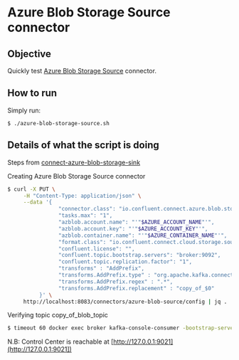 # Azure Blob Storage Source connector



## Objective

Quickly test [Azure Blob Storage Source](https://docs.confluent.io/current/connect/kafka-connect-azure-blob-storage/source/index.html#az-blob-storage-source-connector-for-cp) connector.


## How to run

Simply run:

```
$ ./azure-blob-storage-source.sh
```

## Details of what the script is doing

Steps from [connect-azure-blob-storage-sink](connect/connect-azure-blob-storage-sink/README.md)


Creating Azure Blob Storage Source connector

```bash
$ curl -X PUT \
     -H "Content-Type: application/json" \
     --data '{
                "connector.class": "io.confluent.connect.azure.blob.storage.AzureBlobStorageSourceConnector",
                "tasks.max": "1",
                "azblob.account.name": "'"$AZURE_ACCOUNT_NAME"'",
                "azblob.account.key": "'"$AZURE_ACCOUNT_KEY"'",
                "azblob.container.name": "'"$AZURE_CONTAINER_NAME"'",
                "format.class": "io.confluent.connect.cloud.storage.source.format.CloudStorageAvroFormat",
                "confluent.license": "",
                "confluent.topic.bootstrap.servers": "broker:9092",
                "confluent.topic.replication.factor": "1",
                "transforms" : "AddPrefix",
                "transforms.AddPrefix.type" : "org.apache.kafka.connect.transforms.RegexRouter",
                "transforms.AddPrefix.regex" : ".*",
                "transforms.AddPrefix.replacement" : "copy_of_$0"
          }' \
     http://localhost:8083/connectors/azure-blob-source/config | jq .
```

Verifying topic copy_of_blob_topic

```bash
$ timeout 60 docker exec broker kafka-console-consumer -bootstrap-server broker:9092 --topic copy_of_blob_topic --from-beginning --max-messages 3
```

N.B: Control Center is reachable at [http://127.0.0.1:9021](http://127.0.0.1:9021])
